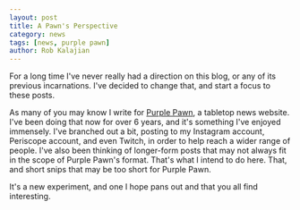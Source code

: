 ```yaml
---
layout: post
title: A Pawn's Perspective
category: news
tags: [news, purple pawn]
author: Rob Kalajian
---
```


For a long time I've never really had a direction on this blog, or any of its previous incarnations. I've decided to change that, and start a focus to these posts.

As many of you may know I write for [Purple Pawn](http://purplepawn.com), a tabletop news website. I've been doing that now for over 6 years, and it's something I've enjoyed immensely. I've branched out a bit, posting to my Instagram account, Periscope account, and even Twitch, in order to help reach a wider range of people. I've also been thinking of longer-form posts that may not always fit in the scope of Purple Pawn's format. That's what I intend to do here. That, and short snips that may be too short for Purple Pawn.

It's a new experiment, and one I hope pans out and that you all find interesting.
